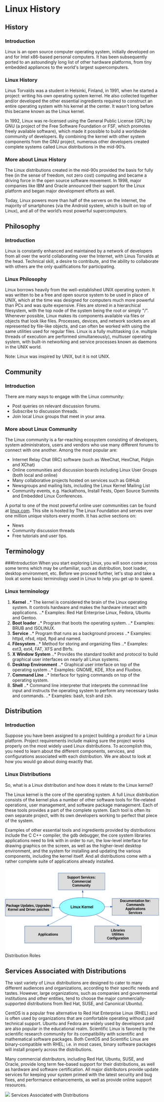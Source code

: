 # Linux History

## History
### Introduction
Linux is an open source computer operating system, initially developed on and for Intel
x86-based personal computers. It has been subsequently ported to an astoundingly long list
of other hardware platforms, from tiny embedded appliances to the world's largest
supercomputers.

### Linux History
Linus Torvalds was a student in Helsinki, Finland, in 1991, when he started a project:
writing his own operating system kernel. He also collected together and/or developed the
other essential ingredients required to construct an entire operating system with his
kernel at the center. It wasn't long before this became known as the Linux kernel. 

In 1992, Linux was re-licensed using the General Public License (GPL) by GNU (a project of
the Free Software Foundation or FSF, which promotes freely available software), which made
it possible to build a worldwide community of developers. By combining the kernel with
other system components from the GNU project, numerous other developers created complete
systems called Linux distributions in the mid-90’s.

### More about Linux History
The Linux distributions created in the mid-90s provided the basis for fully free (in the
sense of freedom, not zero cost) computing and became a driving force in the open source
software movement. In 1998, major companies like IBM and Oracle announced their support for
the Linux platform and began major development efforts as well.

Today, Linux powers more than half of the servers on the Internet, the majority of
smartphones (via the Android system, which is built on top of Linux), and all of the
world’s most powerful supercomputers.

## Philosophy
### Introduction
Linux is constantly enhanced and maintained by a network of developers from all over the world collaborating over the Internet, with Linus Torvalds at the head. Technical skill, a desire to contribute, and the ability to collaborate with others are the only qualifications for participating.

### Linux Philosophy
Linux borrows heavily from the well-established UNIX operating system. It was written to be
a free and open source system to be used in place of UNIX, which at the time was designed
for computers much more powerful than PCs and was quite expensive. Files are stored in a
hierarchical filesystem, with the top node of the system being the root or simply "/".
Whenever possible, Linux makes its components available via files or objects that look like
files. Processes, devices, and network sockets are all represented by file-like objects,
and can often be worked with using the same utilities used for regular files. Linux is a
fully multitasking (i.e. multiple threads of execution are performed simultaneously),
multiuser operating system, with built-in networking and service processes known as daemons
in the UNIX world.

Note: Linux was inspired by UNIX, but it is not UNIX. 

## Community
### Introduction
There are many ways to engage with the Linux community:

* Post queries on relevant discussion forums.
* Subscribe to discussion threads.
* Join local Linux groups that meet in your area.

### More about Linux Community
The Linux community is a far-reaching ecosystem consisting of developers, system administrators, users and vendors who use many different forums to connect with one
another. Among the most popular are:

* Internet Relay Chat (IRC) software (such as WeeChat, HexChat, Pidgin and XChat)
* Online communities and discussion boards including Linux User Groups (both local and
online)
* Many collaborative projects hosted on services such as GitHub
* Newsgroups and mailing lists, including the Linux Kernel Mailing List
* Community events, e.g. Hackathons, Install Fests, Open Source Summits and Embedded Linux
Conferences.

A portal to one of the most powerful online user communities can be found at [linux.com](linux.com).
This site is hosted by The Linux Foundation and serves over one million unique visitors
every month. It has active sections on:

* News
* Community discussion threads
* Free tutorials and user tips.

## Terminology
###Introduction
When you start exploring Linux, you will soon come across some terms which may be
unfamiliar, such as distribution, boot loader, desktop environment, etc. Before we proceed
further, let's stop and take a look at some basic terminology used in Linux to help you get
up to speed.

### Linux terminology
1. **Kernel**
..* The kernel is considered the brain of the Linux operating system. It controls hardware and makes the hardware interact with applications.
..* Examples: Red Hat Enterprise Linux, Fedora, Ubuntu and Gentoo.
2. **Boot loader**
..* Program that boots the operating system.
..* Examples: BRUB and ISOLINUX.
3. **Service**
..* Program that runs as a background process
..* Examples: httpd, nfsd, ntpd, ftpd and named.
4. **Filesystem**
..* Method for storing and organizing files
..* Examples: ext3, ext4, FAT, XFS and Btrfs.
5. **X Window System** 
..* Provides the standard toolkit and protocol to build graphical user interfaces on nearly all Linux systems.
6. **Desktop Environment**
..* Graphical user interface on top of the operating system
..* Examples: GNOME, KDE, Xfce and Fluxbox.
7. **Command Line**
..* Interface for typing commands on top of the operating system.
8. **Shell**
..* Command line interpreter that interprets the commnad line input and instructs the operating system to perform any necessary tasks and commands.
..* Examples: bash, tcsh and zsh.

## Distribution
### Introduction
Suppose you have been assigned to a project building a product for a Linux platform.
Project requirements include making sure the project works properly on the most widely
used Linux distributions. To accomplish this, you need to learn about the different
components, services, and configurations associated with each distribution. We are about
to look at how you would go about doing exactly that.

### Linux Distributions
So, what is a Linux distribution and how does it relate to the Linux kernel?

The Linux kernel is the core of the operating system. A full Linux distribution consists
of the kernel plus a number of other software tools for file-related operations, user
management, and software package management. Each of these tools provides a part of the
complete system. Each tool is often its own separate project, with its own developers
working to perfect that piece of the system.

Examples of other essential tools and ingredients provided by distributions include the C
C++ compiler, the gdb debugger, the core system libraries applications need to link with
in order to run, the low-level interface for drawing graphics on the screen, as well as
the higher-level desktop environment, and the system for installing and updating the
various components, including the kernel itself.  And all distributions come with a rather
complete suite of applications already installed.

![](distroroles.png)
Distribution Roles

## Services Associated with Distributions
The vast variety of Linux distributions are designed to cater to many different audiences
and organizations, according to their specific needs and tastes. However, large
organizations, such as companies and governmental institutions and other entities, tend to
choose the major commercially-supported distributions from Red Hat, SUSE, and Canonical 
Ubuntu).

CentOS is a popular free alternative to Red Hat Enterprise Linux (RHEL) and is often used
by organizations that are comfortable operating without paid technical support. Ubuntu and
Fedora are widely used by developers and are also popular in the educational realm.
Scientific Linux is favored by the scientific research community for its compatibility
with scientific and mathematical software packages. Both CentOS and Scientific Linux are
binary-compatible with RHEL; i.e. in most cases, binary software packages will install
properly across the distributions.

Many commercial distributors, including Red Hat, Ubuntu, SUSE, and Oracle, provide long
term fee-based support for their distributions, as well as hardware and software
certification. All major distributors provide update services for keeping your system
primed with the latest security and bug fixes, and performance enhancements, as well as
provide online support resources.

![](LFS01_ch02_screen_24.png)
Services Associated with Distributions
